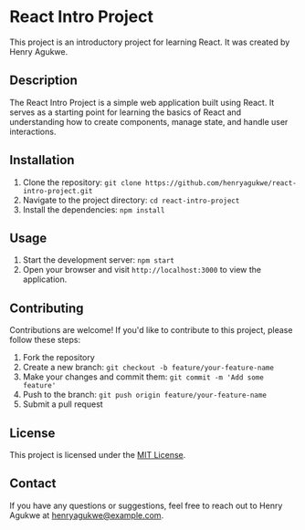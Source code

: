 # React Intro Project

This project is an introductory project for learning React. It was created by Henry Agukwe.

## Description

The React Intro Project is a simple web application built using React. It serves as a starting point for learning the basics of React and understanding how to create components, manage state, and handle user interactions.

## Installation

1. Clone the repository: `git clone https://github.com/henryagukwe/react-intro-project.git`
2. Navigate to the project directory: `cd react-intro-project`
3. Install the dependencies: `npm install`

## Usage

1. Start the development server: `npm start`
2. Open your browser and visit `http://localhost:3000` to view the application.

## Contributing

Contributions are welcome! If you'd like to contribute to this project, please follow these steps:

1. Fork the repository
2. Create a new branch: `git checkout -b feature/your-feature-name`
3. Make your changes and commit them: `git commit -m 'Add some feature'`
4. Push to the branch: `git push origin feature/your-feature-name`
5. Submit a pull request

## License

This project is licensed under the [MIT License](LICENSE).

## Contact

If you have any questions or suggestions, feel free to reach out to Henry Agukwe at henryagukwe@example.com.